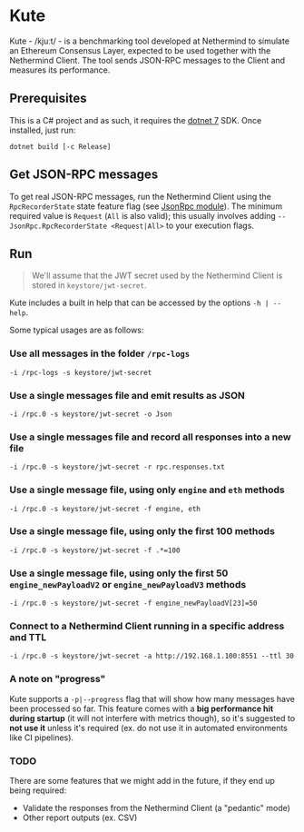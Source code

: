 # Kute

Kute - /kjuːt/ - is a benchmarking tool developed at Nethermind to simulate an Ethereum Consensus Layer, expected to be used together with the Nethermind Client. The tool sends JSON-RPC messages to the Client and measures its performance.

## Prerequisites

This is a C# project and as such, it requires the [dotnet 7](https://dotnet.microsoft.com/en-us/download) SDK. Once installed, just run:

```
dotnet build [-c Release]
```

## Get JSON-RPC messages

To get real JSON-RPC messages, run the Nethermind Client using the `RpcRecorderState` state feature flag (see [JsonRpc module](https://docs.nethermind.io/nethermind/ethereum-client/configuration/jsonrpc)). The minimum required value is `Request` (`All` is also valid); this usually involves adding `--JsonRpc.RpcRecorderState <Request|All>` to your execution flags.

## Run

> We'll assume that the JWT secret used by the Nethermind Client is stored in `keystore/jwt-secret`.

Kute includes a built in help that can be accessed by the options `-h | --help`.

Some typical usages are as follows:

### Use all messages in the folder `/rpc-logs`

```
-i /rpc-logs -s keystore/jwt-secret
```

### Use a single messages file and emit results as JSON

```
-i /rpc.0 -s keystore/jwt-secret -o Json
```

### Use a single messages file and record all responses into a new file

```
-i /rpc.0 -s keystore/jwt-secret -r rpc.responses.txt
```

### Use a single message file, using only `engine` and `eth` methods

```
-i /rpc.0 -s keystore/jwt-secret -f engine, eth
```

### Use a single message file, using only the first 100 methods

```
-i /rpc.0 -s keystore/jwt-secret -f .*=100
```

### Use a single message file, using only the first 50 `engine_newPayloadV2` or `engine_newPayloadV3` methods

```
-i /rpc.0 -s keystore/jwt-secret -f engine_newPayloadV[23]=50
```

### Connect to a Nethermind Client running in a specific address and TTL

```
-i /rpc.0 -s keystore/jwt-secret -a http://192.168.1.100:8551 --ttl 30
```

### A note on "progress"

Kute supports a `-p|--progress` flag that will show how many messages have been processed so far. This feature comes with a **big performance hit during startup** (it will not interfere with metrics though), so it's suggested to **not use it** unless it's required (ex. do not use it in automated environments like CI pipelines).

### TODO

There are some features that we might add in the future, if they end up being required:

- Validate the responses from the Nethermind Client (a "pedantic" mode)
- Other report outputs (ex. CSV)
